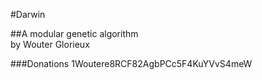 #Darwin  


##A modular genetic algorithm  
by Wouter Glorieux  


###Donations
1Woutere8RCF82AgbPCc5F4KuYVvS4meW 
